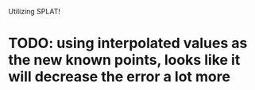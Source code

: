 Utilizing SPLAT!


# TODO: using interpolated values as the new known points, looks like it will decrease the error a lot more

